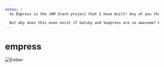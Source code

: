 ```yaml
---
notes: |
  So Empress is the JAM Stack project that I have built! Any of you that know me will now that I'm a bit of an Ember nut, and have been since 2011! And you've probably guessed that Empress is Ember's answer to JAM Stack.

  But why does this even exist if Gatsby and Vuepress are so awesome? Well sure it's great that it's in Ember but there is more about it that is unique. The first fundemental difference is that there isn't a single "Empress" that you can install. There are instead a series of different products
---
```


# empress

![Ember](/images/empress-zoey.png) <!-- .element class="fragment" -->
